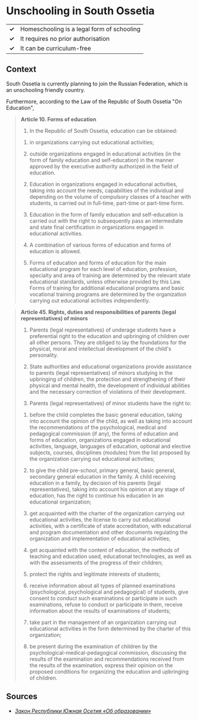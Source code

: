 # Unschooling in South Ossetia
| | |
|-|-|
| __✓__ | Homeschooling is a legal form of schooling |
| __✓__ | It requires no prior authorisation |
| __✓__ | It can be curriculum-free |

## Context

South Ossetia is currently planning to join the Russian Federation, which is an unschooling friendly country.

Furthermore, according to the Law of the Republic of South Ossetia "On Education",

> **Article 10. Forms of education**
> 
> 1. In the Republic of South Ossetia, education can be obtained:
>
> 1) in organizations carrying out educational activities;
>
> 2) outside organizations engaged in educational activities (in the form of family education and self-education) in the manner approved by the executive authority authorized in the field of education.
>
> 2. Education in organizations engaged in educational activities, taking into account the needs, capabilities of the individual and depending on the volume of compulsory classes of a teacher with students, is carried out in full-time, part-time or part-time form.
> 
> 3. Education in the form of family education and self-education is carried out with the right to subsequently pass an intermediate and state final certification in organizations engaged in educational activities.
>
> 4. A combination of various forms of education and forms of education is allowed.
>
> 5. Forms of education and forms of education for the main educational program for each level of education, profession, specialty and area of ​​training are determined by the relevant state educational standards, unless otherwise provided by this Law. Forms of training for additional educational programs and basic vocational training programs are determined by the organization carrying out educational activities independently.

> **Article 45. Rights, duties and responsibilities of parents (legal representatives) of minors**
>
>1. Parents (legal representatives) of underage students have a preferential right to the education and upbringing of children over all other persons. They are obliged to lay the foundations for the physical, moral and intellectual development of the child's personality.
>
>  2. State authorities and educational organizations provide assistance to parents (legal representatives) of minors studying in the upbringing of children, the protection and strengthening of their physical and mental health, the development of individual abilities and the necessary correction of violations of their development.
>
> 3. Parents (legal representatives) of minor students have the right to:
>
> 1) before the child completes the basic general education, taking into account the opinion of the child, as well as taking into account the recommendations of the psychological, medical and pedagogical commission (if any), the forms of education and forms of education, organizations engaged in educational activities, language, languages ​​of education, optional and elective subjects, courses, disciplines (modules) from the list proposed by the organization carrying out educational activities;
>
> 2) to give the child pre-school, primary general, basic general, secondary general education in the family. A child receiving education in a family, by decision of his parents (legal representatives), taking into account his opinion at any stage of education, has the right to continue his education in an educational organization;
>
> 3) get acquainted with the charter of the organization carrying out educational activities, the license to carry out educational activities, with a certificate of state accreditation, with educational and program documentation and other documents regulating the organization and implementation of educational activities;
>
> 4) get acquainted with the content of education, the methods of teaching and education used, educational technologies, as well as with the assessments of the progress of their children;
>
> 5) protect the rights and legitimate interests of students;
>
> 6) receive information about all types of planned examinations (psychological, psychological and pedagogical) of students, give consent to conduct such examinations or participate in such examinations, refuse to conduct or participate in them, receive information about the results of examinations of students;
>
> 7) take part in the management of an organization carrying out educational activities in the form determined by the charter of this organization;
>
> 8) be present during the examination of children by the psychological-medical-pedagogical commission, discussing the results of the examination and recommendations received from the results of the examination, express their opinion on the proposed conditions for organizing the education and upbringing of children.

## Sources

* [_Закон Республики Южная Осетия «Об образовании»_](https://parliamentrso.org/node/1299)
